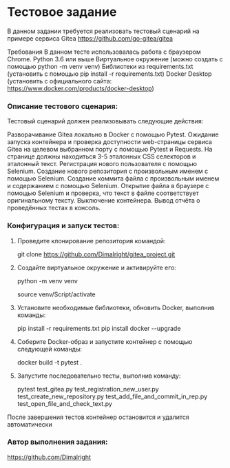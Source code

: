 
# Тестовое задание

В данном задании требуется реализовать тестовый сценарий на примере сервиса Gitea https://github.com/go-gitea/gitea

Требования
В данном тесте использовалась работа с браузером Chrome.
Python 3.6 или выше
Виртуальное окружение (можно создать с помощью python -m venv venv)
Библиотеки из requirements.txt (установить с помощью pip install -r requirements.txt)
Docker Desktop (установить с официального сайта: https://www.docker.com/products/docker-desktop)

### Описание тестового сценария:
Тестовый сценарий должен реализовывать следующие действия:

Разворачивание Gitea локально в Docker с помощью Pytest.
Ожидание запуска контейнера и проверка доступности web-страницы сервиса Gitea на целевом выбранном порту с помощью Pytest и Requests. На странице должны находиться 3-5 эталонных CSS селекторов и эталонный текст.
Регистрация нового пользователя с помощью Selenium.
Создание нового репозитория с произвольным именем с помощью Selenium.
Создание коммита файла с произвольным именем и содержанием с помощью Selenium.
Открытие файла в браузере с помощью Selenium и проверка, что текст в файле соответствует оригинальному тексту.
Выключение контейнера.
Вывод отчёта о проведённых тестах в консоль.

### Конфигурация и запуск тестов:

1. Проведите клонирование репозитория командой:

   git clone https://github.com/Dimalright/gitea_project.git

2. Создайте виртуальное окружение и активируйте его:

    python -m venv venv

    source venv/Script/activate
3. Установите необходимые библиотеки, обновить Docker, выполнив команды:

    pip install -r requirements.txt
    pip install docker --upgrade

4. Соберите Docker-образ и запустите контейнер с помощью следующей команды:

    docker build -t pytest .

5. Запустите последовательно тесты, выполнив команду:

    pytest test_gitea.py test_registration_new_user.py test_create_new_repository.py test_add_file_and_commit_in_rep.py test_open_file_and_check_text.py

После завершения тестов контейнер остановится и удалится автоматически

### Автор выполнения задания:

https://github.com/Dimalright
